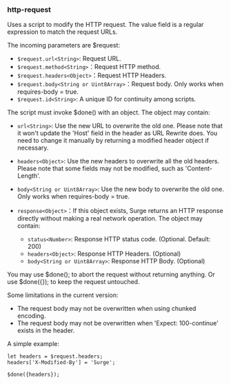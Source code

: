 ### http-request

Uses a script to modify the HTTP request. The value field is a regular expression to match the request URLs.

The incoming parameters are $request:

* `$request.url<String>`: Request URL.
* `$request.method<String>`：Request HTTP method.
* `$request.headers<Object>`：Request HTTP Headers.
* `$request.body<String or Uint8Array>`：Request body. Only works when requires-body = true.
* `$request.id<String>`: A unique ID for continuity among scripts.

The script must invoke $done() with an object. The object may contain:
* `url<String>`: Use the new URL to overwrite the old one. Please note that it won't update the 'Host' field in the header as URL Rewrite does. You need to change it manually by returning a modified header object if necessary.
* `headers<Object>`: Use the new headers to overwrite all the old headers. Please note that some fields may not be modified, such as 'Content-Length'.
* `body<String or Uint8Array>`: Use the new body to overwrite the old one. Only works when requires-body = true.

* `response<Object>`：If this object exists, Surge returns an HTTP response directly without making a real network operation. The object may contain:
    * `status<Number>`: Response HTTP status code. (Optional. Default: 200)
    * `headers<Object>`: Response HTTP Headers. (Optional)
    * `body<String or Uint8Array>`: Response HTTP Body. (Optional)

You may use $done(); to abort the request without returning anything. Or use $done({}); to keep the request untouched.

Some limitations in the current version:
* The request body may not be overwritten when using chunked encoding.
* The request body may not be overwritten when 'Expect: 100-continue' exists in the header.

A simple example:

```
let headers = $request.headers;
headers['X-Modified-By'] = 'Surge';

$done({headers});
```

